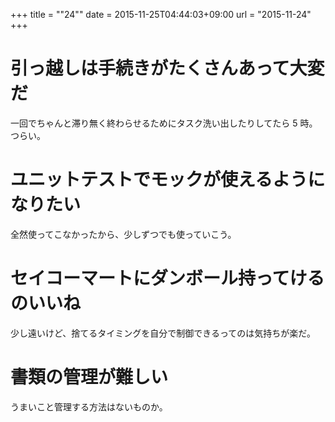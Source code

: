 +++
title = ""24""
date = 2015-11-25T04:44:03+09:00
url = "2015-11-24"
+++

引っ越しは手続きがたくさんあって大変だ
===
一回でちゃんと滞り無く終わらせるためにタスク洗い出したりしてたら 5 時。  
つらい。

ユニットテストでモックが使えるようになりたい
===
全然使ってこなかったから、少しずつでも使っていこう。

セイコーマートにダンボール持ってけるのいいね
===
少し遠いけど、捨てるタイミングを自分で制御できるってのは気持ちが楽だ。

書類の管理が難しい
===
うまいこと管理する方法はないものか。
